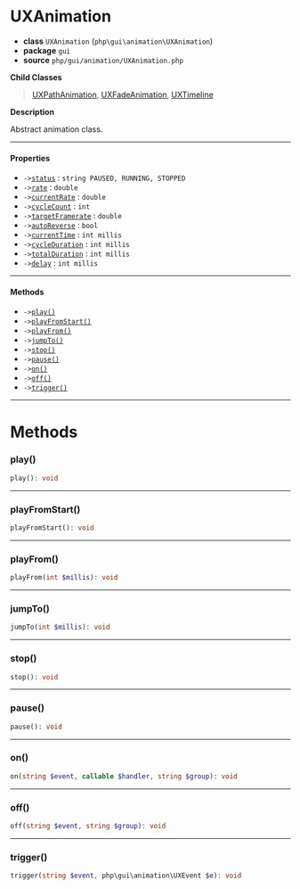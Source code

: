 # UXAnimation

- **class** `UXAnimation` (`php\gui\animation\UXAnimation`)
- **package** `gui`
- **source** `php/gui/animation/UXAnimation.php`

**Child Classes**

> [UXPathAnimation](https://github.com/VenityStudio/android/tree/master/jphp-android-ext/api-docs/classes/php/gui/animation/UXPathAnimation.md), [UXFadeAnimation](https://github.com/VenityStudio/android/tree/master/jphp-android-ext/api-docs/classes/php/gui/animation/UXFadeAnimation.md), [UXTimeline](https://github.com/VenityStudio/android/tree/master/jphp-android-ext/api-docs/classes/php/gui/animation/UXTimeline.md)

**Description**

Abstract animation class.

---

#### Properties

- `->`[`status`](#prop-status) : `string PAUSED, RUNNING, STOPPED`
- `->`[`rate`](#prop-rate) : `double`
- `->`[`currentRate`](#prop-currentrate) : `double`
- `->`[`cycleCount`](#prop-cyclecount) : `int`
- `->`[`targetFramerate`](#prop-targetframerate) : `double`
- `->`[`autoReverse`](#prop-autoreverse) : `bool`
- `->`[`currentTime`](#prop-currenttime) : `int millis`
- `->`[`cycleDuration`](#prop-cycleduration) : `int millis`
- `->`[`totalDuration`](#prop-totalduration) : `int millis`
- `->`[`delay`](#prop-delay) : `int millis`

---

#### Methods

- `->`[`play()`](#method-play)
- `->`[`playFromStart()`](#method-playfromstart)
- `->`[`playFrom()`](#method-playfrom)
- `->`[`jumpTo()`](#method-jumpto)
- `->`[`stop()`](#method-stop)
- `->`[`pause()`](#method-pause)
- `->`[`on()`](#method-on)
- `->`[`off()`](#method-off)
- `->`[`trigger()`](#method-trigger)

---
# Methods

<a name="method-play"></a>

### play()
```php
play(): void
```

---

<a name="method-playfromstart"></a>

### playFromStart()
```php
playFromStart(): void
```

---

<a name="method-playfrom"></a>

### playFrom()
```php
playFrom(int $millis): void
```

---

<a name="method-jumpto"></a>

### jumpTo()
```php
jumpTo(int $millis): void
```

---

<a name="method-stop"></a>

### stop()
```php
stop(): void
```

---

<a name="method-pause"></a>

### pause()
```php
pause(): void
```

---

<a name="method-on"></a>

### on()
```php
on(string $event, callable $handler, string $group): void
```

---

<a name="method-off"></a>

### off()
```php
off(string $event, string $group): void
```

---

<a name="method-trigger"></a>

### trigger()
```php
trigger(string $event, php\gui\animation\UXEvent $e): void
```